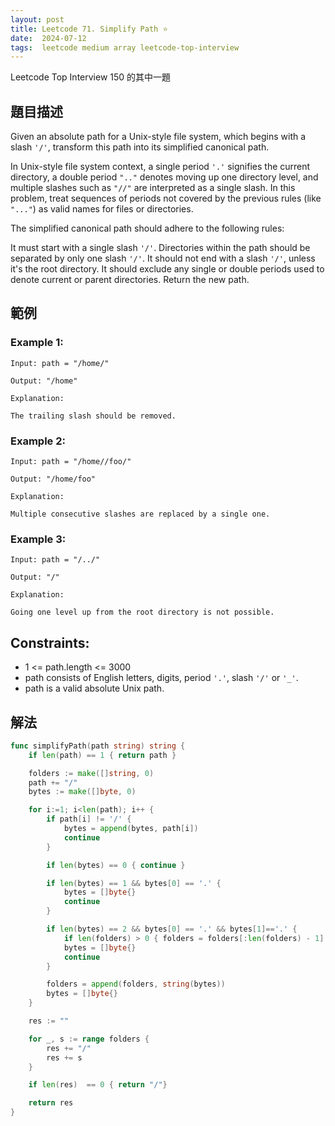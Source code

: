 ```yaml
---
layout: post
title: Leetcode 71. Simplify Path ⭐
date:  2024-07-12
tags:  leetcode medium array leetcode-top-interview
---
```


Leetcode Top Interview 150 的其中一題

## 題目描述
Given an absolute path for a Unix-style file system, which begins with a slash `'/'`, transform this path into its simplified canonical path.

In Unix-style file system context, a single period `'.'` signifies the current directory, a double period `".."` denotes moving up one directory level, and multiple slashes such as `"//"` are interpreted as a single slash. In this problem, treat sequences of periods not covered by the previous rules (like `"..."`) as valid names for files or directories.

The simplified canonical path should adhere to the following rules:

It must start with a single slash `'/'`.
Directories within the path should be separated by only one slash `'/'`.
It should not end with a slash `'/'`, unless it's the root directory.
It should exclude any single or double periods used to denote current or parent directories.
Return the new path.

## 範例
### Example 1:
```
Input: path = "/home/"

Output: "/home"

Explanation:

The trailing slash should be removed.
```

### Example 2:
```
Input: path = "/home//foo/"

Output: "/home/foo"

Explanation:

Multiple consecutive slashes are replaced by a single one.
```

### Example 3:
```
Input: path = "/../"

Output: "/"

Explanation:

Going one level up from the root directory is not possible.
```

## Constraints:

- 1 <= path.length <= 3000
- path consists of English letters, digits, period `'.'`, slash `'/'` or `'_'`.
- path is a valid absolute Unix path.

## 解法
``` go 
func simplifyPath(path string) string {
    if len(path) == 1 { return path }

    folders := make([]string, 0)
    path += "/"
    bytes := make([]byte, 0)

    for i:=1; i<len(path); i++ {
        if path[i] != '/' {
            bytes = append(bytes, path[i])
            continue
        } 

        if len(bytes) == 0 { continue }

        if len(bytes) == 1 && bytes[0] == '.' { 
            bytes = []byte{}
            continue
        }

        if len(bytes) == 2 && bytes[0] == '.' && bytes[1]=='.' {
            if len(folders) > 0 { folders = folders[:len(folders) - 1] }
            bytes = []byte{}
            continue
        } 

        folders = append(folders, string(bytes))
        bytes = []byte{}
    }

    res := ""

    for _, s := range folders {
        res += "/"
        res += s
    }

    if len(res)  == 0 { return "/"}

    return res
}
```
<!-- Time complexity : $O(n)$.
Space complexity : $O(n)$. -->

